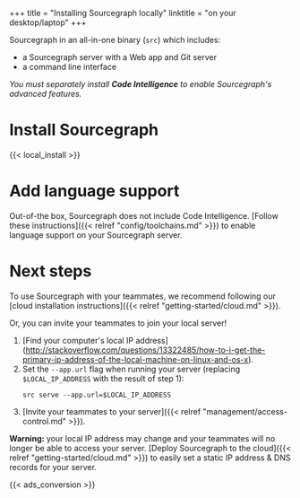 +++
title = "Installing Sourcegraph locally"
linktitle = "on your desktop/laptop"
+++

Sourcegraph in an all-in-one binary (`src`) which includes:

- a Sourcegraph server with a Web app and Git server
- a command line interface

*You must separately install **Code Intelligence** to enable Sourcegraph's advanced features.*

# Install Sourcegraph

{{< local_install >}}

# Add language support

Out-of-the box, Sourcegraph does not include Code Intelligence.
[Follow these instructions]({{< relref "config/toolchains.md" >}}) to enable
language support on your Sourcegraph server.

# Next steps

To use Sourcegraph with your teammates, we recommend following our
[cloud installation instructions]({{< relref "getting-started/cloud.md" >}}).

Or, you can invite your teammates to join your local server!

1. [Find your computer's local IP address]
(http://stackoverflow.com/questions/13322485/how-to-i-get-the-primary-ip-address-of-the-local-machine-on-linux-and-os-x).
2. Set the `--app.url` flag when running your server (replacing `$LOCAL_IP_ADDRESS` with the result of step 1):
	```
	src serve --app.url=$LOCAL_IP_ADDRESS
	```
3. [Invite your teammates to your server]({{< relref "management/access-control.md" >}}).


**Warning:** your local IP address may change and your teammates will no longer be able to
access your server. [Deploy Sourcegraph to the cloud]({{< relref "getting-started/cloud.md" >}})
to easily set a static IP address & DNS records for your server.

{{< ads_conversion >}}
